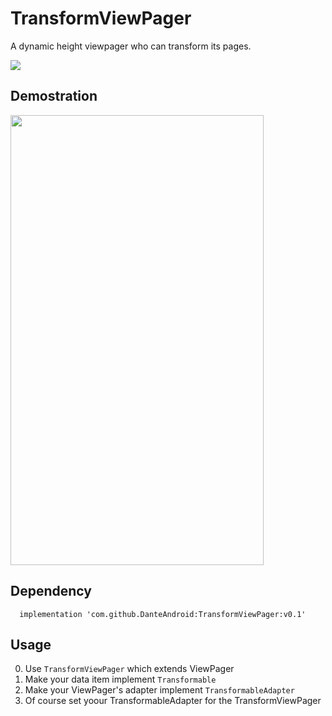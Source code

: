 # TransformViewPager
A dynamic height viewpager who can transform its pages.

[![](https://jitpack.io/v/DanteAndroid/TransformViewPager.svg)](https://jitpack.io/#DanteAndroid/TransformViewPager)

## Demostration

<img src="/demo.gif" width="405" height="720" />

## Dependency
```
  implementation 'com.github.DanteAndroid:TransformViewPager:v0.1'
```

## Usage
0. Use `TransformViewPager` which extends ViewPager
1. Make your data item implement `Transformable`
2. Make your ViewPager's adapter implement `TransformableAdapter`
3. Of course set yoour TransformableAdapter for the TransformViewPager

